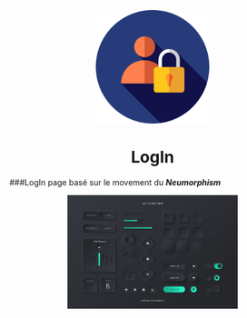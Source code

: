 <p align="center"><img src="icon.png" height="200"></p>

<h1 align="center">LogIn</h1>

###LogIn page basé sur le movement du ***Neumorphism***

<p align="center"><img src="neumorphism.jpeg" height="200"></p>